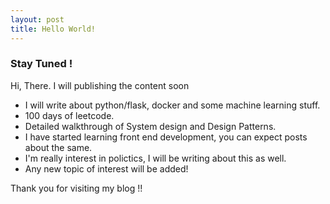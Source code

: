 ```yaml
---
layout: post
title: Hello World!
---
```


### Stay Tuned !

Hi, There. I will publishing the content soon

* I will write about python/flask, docker and some machine learning stuff.
* 100 days of leetcode.
* Detailed walkthrough of System design and Design Patterns.
* I have started learning front end development, you can expect posts about the same.
* I'm really interest in polictics, I will be writing about this as well.
* Any new topic of interest will be added!

Thank you for visiting my blog !!
